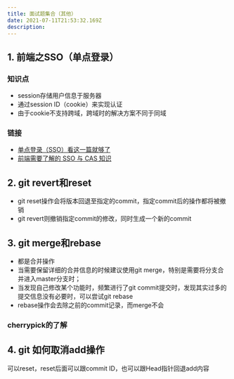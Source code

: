 ```yaml
---
title: 面试题集合（其他）
date: 2021-07-11T21:53:32.169Z
description: 
---
```


## 1. 前端之SSO（单点登录）

### 知识点
- session存储用户信息于服务器
- 通过session ID（cookie）来实现认证
- 由于cookie不支持跨域，跨域时的解决方案不同于同域

### 链接
- [单点登录（SSO）看这一篇就够了](https://www.jianshu.com/p/75edcc05acfd)
- [前端需要了解的 SSO 与 CAS 知识](https://juejin.cn/post/6844903509272297480)
  
## 2. git revert和reset

- git reset操作会将版本回退至指定的commit，指定commit后的操作都将被撤销
- git revert则撤销指定commit的修改，同时生成一个新的commit

## 3. git merge和rebase

- 都是合并操作
- 当需要保留详细的合并信息的时候建议使用git merge，特别是需要将分支合并进入master分支时；
- 当发现自己修改某个功能时，频繁进行了git commit提交时，发现其实过多的提交信息没有必要时，可以尝试git rebase
- rebase操作会去除之前的commit记录，而merge不会

### cherrypick的了解

## 4. git 如何取消add操作

可以reset，reset后面可以跟commit ID，也可以跟Head指针回退add内容